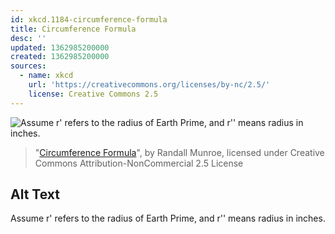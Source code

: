 ```yaml
---
id: xkcd.1184-circumference-formula
title: Circumference Formula
desc: ''
updated: 1362985200000
created: 1362985200000
sources:
  - name: xkcd
    url: 'https://creativecommons.org/licenses/by-nc/2.5/'
    license: Creative Commons 2.5
---
```

![Assume r' refers to the radius of Earth Prime, and r'' means radius in inches.](https://imgs.xkcd.com/comics/circumference_formula.png)
> "[Circumference Formula](https://xkcd.com/1184/)", by Randall Munroe, licensed under Creative Commons Attribution-NonCommercial 2.5 License

## Alt Text
Assume r' refers to the radius of Earth Prime, and r'' means radius in inches.
